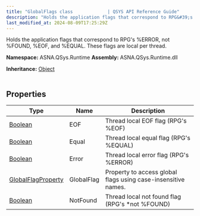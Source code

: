 ```yaml
---
title: "GlobalFlags class             | QSYS API Reference Guide"
description: "Holds the application flags that correspond to RPG&#39;s %ERROR, not %FOUND, %EOF, and %EQUAL. These flags are local per thread. "
last_modified_at: 2024-08-09T17:25:29Z
---
```


Holds the application flags that correspond to RPG's %ERROR, not %FOUND, %EOF, and %EQUAL. These flags are local per thread.

**Namespace:** ASNA.QSys.Runtime
**Assembly:** ASNA.QSys.Runtime.dll

**Inheritance:** [Object](https://docs.microsoft.com/en-us/dotnet/api/system.object)
<br>
<br>

## Properties

| Type | Name | Description
| --- | --- | --- 
| [Boolean](https://docs.microsoft.com/en-us/dotnet/api/system.boolean) | EOF | Thread local EOF flag (RPG's %EOF) |
| [Boolean](https://docs.microsoft.com/en-us/dotnet/api/system.boolean) | Equal | Thread local equal flag (RPG's %EQUAL) |
| [Boolean](https://docs.microsoft.com/en-us/dotnet/api/system.boolean) | Error | Thread local error flag (RPG's %ERROR) |
| [GlobalFlagProperty](/reference/runtime/qsys-runtime/global-flag-property.html) | GlobalFlag | Property to access global flags using case-insensitive names. |
| [Boolean](https://docs.microsoft.com/en-us/dotnet/api/system.boolean) | NotFound | Thread local not found flag (RPG's *not %FOUND) |
